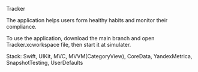 Tracker

The application helps users form healthy habits and monitor their compliance.

To use the application, download the main branch and open Tracker.xcworkspace file, then start it at simulater.

Stack: Swift, UIKit, MVC, MVVM(CategoryView), CoreData, YandexMetrica, SnapshotTesting, UserDefaults
